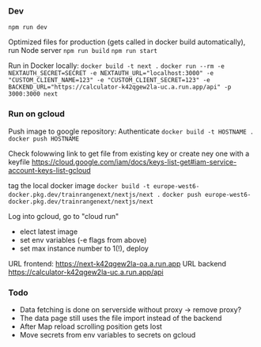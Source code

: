 
### Dev

`npm run dev`

Optimized files for production (gets called in docker build automatically), run Node server
`npm run build`
`npm run start`

Run in Docker locally:
`docker build -t next .`
`docker run --rm -e NEXTAUTH_SECRET=SECRET -e NEXTAUTH_URL="localhost:3000" -e "CUSTOM_CLIENT_NAME=123" -e "CUSTOM_CLIENT_SECRET=123" -e BACKEND_URL="https://calculator-k42qgew2la-uc.a.run.app/api" -p 3000:3000 next`



### Run on gcloud

Push image to google repository:
Authenticate
`docker build -t HOSTNAME .`
`docker push HOSTNAME`

Check folowwing link to get file from existing key or create ney one with a keyfile
https://cloud.google.com/iam/docs/keys-list-get#iam-service-account-keys-list-gcloud

tag the local docker image
`docker build -t europe-west6-docker.pkg.dev/trainrangenext/nextjs/next .`
`docker push europe-west6-docker.pkg.dev/trainrangenext/nextjs/next`

Log into gcloud, go to "cloud run"
 - elect latest image
 - set env variables (-e flags from above)
 - set max instance number to 1(!), deploy

URL frontend: https://next-k42qgew2la-oa.a.run.app
URL backend https://calculator-k42qgew2la-uc.a.run.app/api

### Todo

 - Data fetching is done on serverside without proxy -> remove proxy?
 - The data page still uses the file import instead of the backend
 - After Map reload scrolling position gets lost
 - Move secrets from env variables to secrets on gcloud

 


